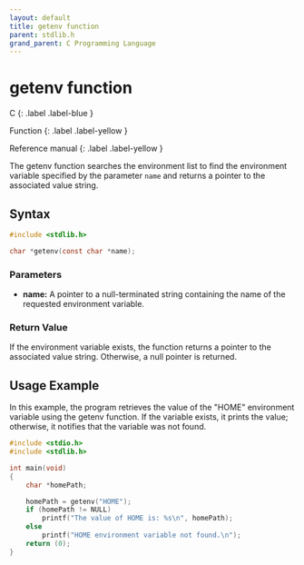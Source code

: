 ```yaml
---
layout: default
title: getenv function
parent: stdlib.h
grand_parent: C Programming Language
---
```


# getenv function

C
{: .label .label-blue }

Function
{: .label .label-yellow }

Reference manual
{: .label .label-yellow }

The getenv function searches the environment list to find the environment variable specified by the parameter `name` and returns a pointer to the associated value string.

## Syntax

```c
#include <stdlib.h>

char *getenv(const char *name);
```

### Parameters

- **name:** A pointer to a null-terminated string containing the name of the requested environment variable.

### Return Value

If the environment variable exists, the function returns a pointer to the associated value string. Otherwise, a null pointer is returned.

## Usage Example

In this example, the program retrieves the value of the "HOME" environment variable using the getenv function. If the variable exists, it prints the value; otherwise, it notifies that the variable was not found.

```c
#include <stdio.h>
#include <stdlib.h>

int main(void)
{
    char *homePath;

    homePath = getenv("HOME");
    if (homePath != NULL)
        printf("The value of HOME is: %s\n", homePath);
    else
        printf("HOME environment variable not found.\n");
    return (0);
}
```
